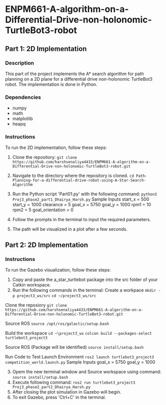 # ENPM661-A-algorithm-on-a-Differential-Drive-non-holonomic-TurtleBot3-robot

## Part 1: 2D Implementation

### Description
This part of the project implements the A* search algorithm for path planning on a 2D plane for a differential drive non-holonomic TurtleBot3 robot. The implementation is done in Python.

### Dependencies
- numpy
- math
- matplotlib
- heapq

### Instructions
To run the 2D implementation, follow these steps:
1. Clone the repository:
```git clone https://github.com/harshsenaliya4433/ENPM661-A-algorithm-on-a-Differential-Drive-non-holonomic-TurtleBot3-robot.git```

3. Navigate to the directory where the repository is cloned.
```cd Path-Planning-for-a-differential-drive-robot-using-A-Star-Search-Algorithm```

4. Run the Python script 'Part01.py' with the following command:
```python3 Proj3_phase2_part1_Dhairya_Harsh.py```
Sample Inputs 
start_x = 500
start_y = 1000
clearance = 5
goal_x = 5750
goal_y = 1000
rpm1 = 10
rpm2 = 5
goal_orientation = 0

6. Follow the prompts in the terminal to input the required parameters.

7. The path will be visualized in a plot after a few seconds.


## Part 2: 2D Implementation
### Instructions
To run the Gazebo visualization, follow these steps:

1. Copy and paste the a_star_turtlebot package into the src folder of your Catkin workspace.
2. Run the following commands in the terminal:
Create a workpace
```mkdir -p project3_ws/src```
```cd ~/project3_ws/src```

Clone the reposiory
```git clone https://github.com/harshsenaliya4433/ENPM661-A-algorithm-on-a-Differential-Drive-non-holonomic-TurtleBot3-robot.git```

Source ROS 
```source /opt/ros/galactic/setup.bash```

Build the workspace
```cd ~\project3_ws```
```colcon build --packages-select turtlebot3_project3```

Source ROS (Package will be identified)
```source install/setup.bash```

Run Code to Test
Launch Environment
```ros2 launch turtlebot3_project3 competition_world.launch.py```
Sample Inputs 
goal_x = 5750
goal_y = 1000

3. Opem the new terminal window and Source workspace using command:
```source install/setup.bash```
4. Execute following command:
```ros2 run turtlebot3_project3 Proj3_phase2_part2_Dhairya_Harsh.py```
5. After closing the plot simulation in Gazebo will begin. 
6. To exit Gazebo, press 'Ctrl+C' in the terminal.
   
